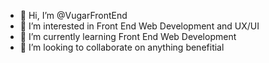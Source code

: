 - 👋 Hi, I’m @VugarFrontEnd
- 👀 I’m interested in Front End Web Development and UX/UI
- 🌱 I’m currently learning Front End Web Development
- 💞️ I’m looking to collaborate on anything benefitial 


<!---
VugarFrontEnd/VugarFrontEnd is a ✨ special ✨ repository because its `README.md` (this file) appears on your GitHub profile.
You can click the Preview link to take a look at your changes.
--->
